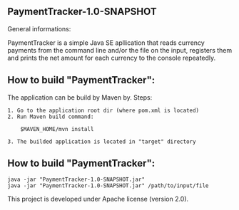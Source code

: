 PaymentTracker-1.0-SNAPSHOT
---------------------------

General informations:

PaymentTracker is a simple Java SE apllication that reads currency payments from the command line
and/or the file on the input, registers them and prints the net amount for each currency to
the console repeatedly.

How to build "PaymentTracker":
------------------------------
The application can be build by Maven by. Steps:
	
	1. Go to the application root dir (where pom.xml is located)
	2. Run Maven build command:
	
		$MAVEN_HOME/mvn install
	
	3. The builded application is located in "target" directory

How to build "PaymentTracker":
------------------------------

	java -jar "PaymentTracker-1.0-SNAPSHOT.jar"
	java -jar "PaymentTracker-1.0-SNAPSHOT.jar" /path/to/input/file


This project is developed under Apache license (version 2.0).
